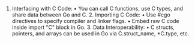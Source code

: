 1.	Interfacing with C Code:
	•	You can call C functions, use C types, and share data between Go and C.
	2.	Importing C Code:
	•	Use #cgo directives to specify compiler and linker flags.
	•	Embed raw C code inside import "C" block in Go.
	3.	Data Interoperability:
	•	C structs, pointers, and arrays can be used in Go via C.struct_name, *C.type, etc.